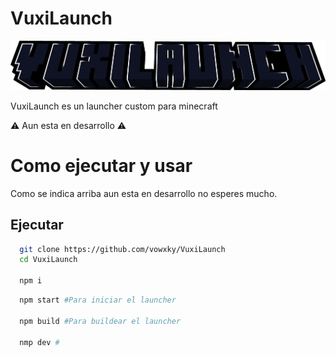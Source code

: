 # VuxiLaunch

![img](https://raw.githubusercontent.com/vowxky/VuxiLaunch/main/docs/vuxiLaunchREADME.png)


VuxiLaunch es un launcher custom para minecraft

⚠ Aun esta en desarrollo ⚠


# Como ejecutar y usar

Como se indica arriba aun esta en desarrollo no esperes mucho.






## Ejecutar



```bash
  git clone https://github.com/vowxky/VuxiLaunch
  cd VuxiLaunch

  npm i
```

```bash
  npm start #Para iniciar el launcher

  npm build #Para buildear el launcher

  nmp dev #
```
